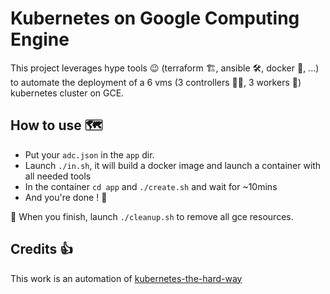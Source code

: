 # Kubernetes on Google Computing Engine

This project leverages hype tools 😉 (terraform 🏗, ansible 🛠, docker 🐳, ...) 
to automate the deployment of a 6 vms (3 controllers 👩‍✈️, 3 workers 👷‍) 
kubernetes cluster on GCE.

## How to use 🗺

- Put your `adc.json` in the `app` dir.
- Launch `./in.sh`, it will build a docker image and launch a container with
all needed tools
- In the container `cd app` and `./create.sh` and wait for ~10mins
- And you're done ! 🚀

🚽 When you finish, launch `./cleanup.sh` to remove all gce resources.

## Credits 👍

This work is an automation of [kubernetes-the-hard-way](https://github.com/kelseyhightower/kubernetes-the-hard-way)
